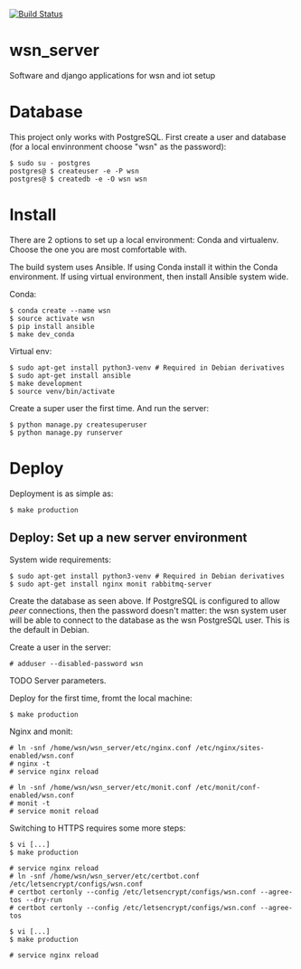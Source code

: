 [![Build Status](https://travis-ci.org/spectraphilic/wsn_server.svg?branch=master)](http://travis-ci.org/spectraphilic/wsn_server)

# wsn\_server
Software and django applications for wsn and iot setup

# Database

This project only works with PostgreSQL. First create a user and database
(for a local envinronment choose "wsn" as the password):

    $ sudo su - postgres
    postgres@ $ createuser -e -P wsn
    postgres@ $ createdb -e -O wsn wsn

# Install

There are 2 options to set up a local environment: Conda and virtualenv.
Choose the one you are most comfortable with.

The build system uses Ansible. If using Conda install it within the Conda
environment. If using virtual environment, then install Ansible system wide.

Conda:

    $ conda create --name wsn
    $ source activate wsn
    $ pip install ansible
    $ make dev_conda

Virtual env:

    $ sudo apt-get install python3-venv # Required in Debian derivatives
    $ sudo apt-get install ansible
    $ make development
    $ source venv/bin/activate

Create a super user the first time. And run the server:

    $ python manage.py createsuperuser
    $ python manage.py runserver

# Deploy

Deployment is as simple as:

    $ make production

## Deploy: Set up a new server environment

System wide requirements:

    $ sudo apt-get install python3-venv # Required in Debian derivatives
    $ sudo apt-get install nginx monit rabbitmq-server

Create the database as seen above. If PostgreSQL is configured to allow *peer*
connections, then the password doesn't matter: the wsn system user will be able
to connect to the database as the wsn PostgreSQL user. This is the default in
Debian.

Create a user in the server:

    # adduser --disabled-password wsn

TODO Server parameters.

Deploy for the first time, fromt the local machine:

    $ make production

Nginx and monit:

    # ln -snf /home/wsn/wsn_server/etc/nginx.conf /etc/nginx/sites-enabled/wsn.conf
    # nginx -t
    # service nginx reload

    # ln -snf /home/wsn/wsn_server/etc/monit.conf /etc/monit/conf-enabled/wsn.conf
    # monit -t
    # service monit reload

Switching to HTTPS requires some more steps:

    $ vi [...]
    $ make production

    # service nginx reload
    # ln -snf /home/wsn/wsn_server/etc/certbot.conf /etc/letsencrypt/configs/wsn.conf
    # certbot certonly --config /etc/letsencrypt/configs/wsn.conf --agree-tos --dry-run
    # certbot certonly --config /etc/letsencrypt/configs/wsn.conf --agree-tos

    $ vi [...]
    $ make production

    # service nginx reload
